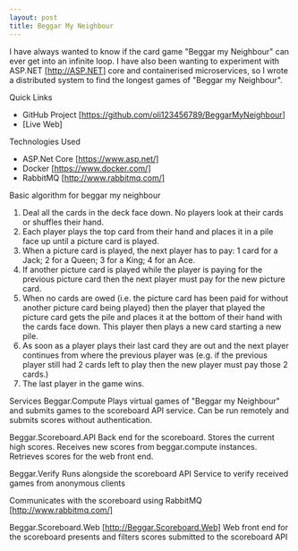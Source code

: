 ```yaml
---
layout: post
title: Beggar My Neighbour
---
```


I have always wanted to know if the card game "Beggar my Neighbour" can ever get
into an infinite loop.
I have also been wanting to experiment with ASP.NET [http://ASP.NET]  core and
containerised microservices, so I wrote a distributed system to find the longest
games of "Beggar my Neighbour".

Quick Links
 * GitHub Project [https://github.com/oli123456789/BeggarMyNeighbour]
 * [Live Web]

Technologies Used
 * ASP.Net Core [https://www.asp.net/]
 * Docker [https://www.docker.com/]
 * RabbitMQ [http://www.rabbitmq.com/]

Basic algorithm for beggar my neighbour
 1. Deal all the cards in the deck face down. No players look at their cards or
    shuffles their hand.
 2. Each player plays the top card from their hand and places it in a pile face
    up until a picture card is played.
 3. When a picture card is played, the next player has to pay:
    1 card for a Jack;
    2 for a Queen;
    3 for a King;
    4 for an Ace.
 4. If another picture card is played while the player is paying for the
    previous picture card then the next player must pay for the new picture
    card.
 5. When no cards are owed (i.e. the picture card has been paid for without
    another picture card being played) then the player that played the picture
    card gets the pile and places it at the bottom of their hand with the cards
    face down. This player then plays a new card starting a new pile.
 6. As soon as a player plays their last card they are out and the next player
    continues from where the previous player was (e.g. if the previous player
    still had 2 cards left to play then the new player must pay those 2 cards.)
 7. The last player in the game wins.

Services
Beggar.Compute
Plays virtual games of "Beggar my Neighbour" and submits games to the scoreboard
API service.
Can be run remotely and submits scores without authentication.

Beggar.Scoreboard.API
Back end for the scoreboard. Stores the current high scores.
Receives new scores from beggar.compute instances.
Retrieves scores for the web front end.

Beggar.Verify
Runs alongside the scoreboard API Service to verify received games from
anonymous clients

Communicates with the scoreboard using RabbitMQ [http://www.rabbitmq.com/]

Beggar.Scoreboard.Web [http://Beggar.Scoreboard.Web]
Web front end for the scoreboard presents and filters scores submitted to the
scoreboard API